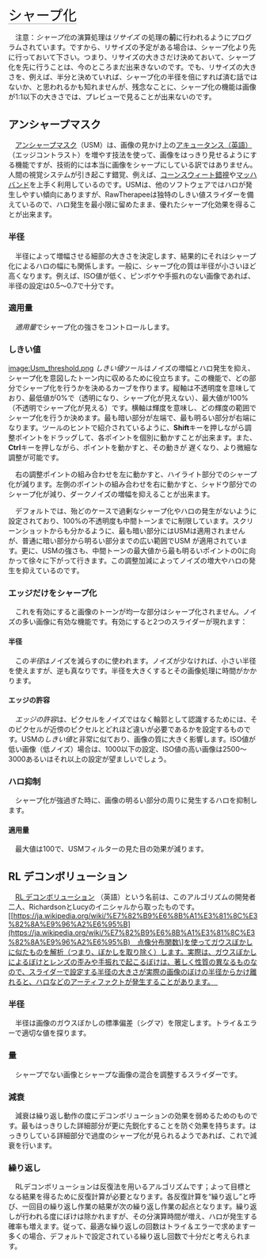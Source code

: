 <span style="color: #000000; background: none; overflow: hidden; page-break-after: avoid; font-size: 2.0em; font-family: Georgia,Times,serif; margin-top: 1em; margin-bottom: 0.25em; line-height: 1.3; padding: 0; border-bottom: 1px solid #AAAAAA;">シャープ化
</span>

　注意：*シャープ化*の演算処理は*リサイズ*
の処理の**前**に行われるようにプログラムされています。ですから、リサイズの予定がある場合は、シャープ化より先に行っておいて下さい。つまり、リサイズの大きさだけ決めておいて、シャープ化を先に行うことは、今のところまだ出来きないのです。でも、リサイズの大きさを、例えば、半分と決めていれば、シャープ化の半径を倍にすれば済む話ではないか、と思われるかも知れませんが、残念なことに、シャープ化の機能は画像が1:1以下の大きさでは、プレビューで見ることが出来ないのです。

## アンシャープマスク

　[アンシャープマスク](https://en.wikipedia.org/wiki/Unsharp_mask)（USM）は、画像の見かけ上の[アキュータンス（英語）](https://en.wikipedia.org/wiki/Acutance)（エッジコントラスト）を増やす技法を使って、画像をはっきり見せるようにする機能ですが、技術的には本当に画像をシャープにしている訳ではありません。人間の視覚システムが引き起こす錯覚、例えば、[コーンスウィート錯視](https://ja.wikipedia.org/wiki/%E3%82%AF%E3%83%AC%E3%82%A4%E3%82%AF%E3%83%BB%E3%82%AA%E3%83%96%E3%83%A9%E3%82%A4%E3%82%A8%E3%83%B3%E3%83%BB%E3%82%B3%E3%83%BC%E3%83%B3%E3%82%B9%E3%82%A6%E3%82%A3%E3%83%BC%E3%83%88%E9%8C%AF%E8%A6%96)や[マッハバンド](https://ja.wikipedia.org/wiki/%E3%83%9E%E3%83%83%E3%83%8F%E3%83%90%E3%83%B3%E3%83%89)を上手く利用しているのです。USMは、他のソフトウェアではハロが発生しやすい傾向にありますが、RawTherapeeは独特のしきい値スライダーを備えているので、ハロ発生を最小限に留めたまま、優れたシャープ化効果を得ることが出来ます。

### 半径

　半径によって増幅させる細部の大きさを決定します、結果的にそれはシャープ化によるハロの幅にも関係します。一般に、シャープ化の質は半径が小さいほど高くなります。例えば、ISO値が低く、ピンボケや手振れのない画像であれば、半径の設定は0.5～0.7で十分です。

### 適用量

　*適用量*でシャープ化の強さをコントロールします。

### しきい値

[image:Usm_threshold.png](image:Usm_threshold.png "wikilink")
*しきい値*ツールはノイズの増幅とハロ発生を抑え、シャープ化を意図したトーン内に収めるために役立ちます。この機能で、どの部分でシャープ化を行うかを決めるカーブを作ります。縦軸は不透明度を意味しており、最低値が0%で（透明になり、シャープ化が見えない）、最大値が100%（不透明でシャープ化が見える）です。横軸は輝度を意味し、どの輝度の範囲でシャープ化を行うか決めます。最も暗い部分が左端で、最も明るい部分が右端になります。ツールのヒントで紹介されているように、**Shift**キーを押しながら調整ポイントをドラッグして、各ポイントを個別に動かすことが出来ます。また、**Ctrl**キーを押しながら、ポイントを動かすと、その動きが
遅くなり、より微細な調整が可能です。

　右の調整ポイントの組み合わせを左に動かすと、ハイライト部分でのシャープ化が減ります。左側のポイントの組み合わせを右に動かすと、シャドウ部分でのシャープ化が減り、ダークノイズの増幅を抑えることが出来ます。

　デフォルトでは、殆どのケースで過剰なシャープ化やハロの発生がないように設定されており、100%の不透明度も中間トーンまでに制限しています。スクリーンショットからも分かるように、最も暗い部分にはUSMは適用されませんが、普通に暗い部分から明るい部分までの広い範囲でUSM
が適用されています。更に、USMの強さも、中間トーンの最大値から最も明るいポイントの0に向かって徐々に下がって行きます。この調整加減によってノイズの増大やハロの発生を抑えているのです。

### エッジだけをシャープ化

　これを有効にすると画像のトーンが均一な部分はシャープ化されません。ノイズの多い画像に有効な機能です。有効にすると2つのスライダーが現れます：

#### 半径

　この*半径*はノイズを減らすのに使われます。ノイズが少なければ、小さい半径を使えますが、逆も真なりです。半径を大きくするとその画像処理に時間がかかります。

#### エッジの許容

　*エッジの許容*は、ピクセルをノイズではなく輪郭として認識するためには、そのピクセルが近傍のピクセルとどれほど違いが必要であるかを設定するものです。USMの*しきい値*と非常に似ており、画像の質に大きく影響します。ISO値が低い画像（低ノイズ）場合は、1000以下の設定、ISO値の高い画像は2500～3000あるいはそれ以上の設定が望ましいでしょう。

### ハロ抑制

　シャープ化が強過ぎた時に、画像の明るい部分の周りに発生するハロを抑制します。

#### 適用量

　最大値は100で、USMフィルターの見た目の効果が減ります。

## RL デコンボリューション

　[RL
デコンボリューション](https://en.wikipedia.org/wiki/Richardson%E2%80%93Lucy_deconvolution)
（英語）という名前は、このアルゴリズムの開発者二人、RichardsonとLucyのイニシャルから取ったものです。\[[https://ja.wikipedia.org/wiki/%E7%82%B9%E6%8B%A1%E3%81%8C%E3%82%8A%E9%96%A2%E6%95%B](https://ja.wikipedia.org/wiki/%E7%82%B9%E6%8B%A1%E3%81%8C%E3%82%8A%E9%96%A2%E6%95%B)　点像分布関数\]を使ってガウスぼかしに似たものを解析（つまり、ぼかしを取り除く）します。実際は、ガウスぼかしによるぼけとレンズの歪みや手振れで起こるぼけは、著しく性質の異なるものなので、スライダーで設定する半径の大きさが実際の画像のぼけの半径からかけ離れると、ハロなどのアーティファクトが発生することがあります。　

### 半径

　半径は画像のガウスぼかしの標準偏差（シグマ）を限定します。トライ＆エラーで適切な値を探ります。

### 量

　シャープでない画像とシャープな画像の混合を調整するスライダーです。

### 減衰

　減衰は繰り返し動作の度にデコンボリューションの効果を弱めるためのものです。最もはっきりした詳細部分が更に先鋭化することを防ぐ効果を持ちます。はっきりしている詳細部分で過度のシャープ化が見られるようであれば、これで減衰を行います。

### 繰り返し

　RLデコンボリューションは反復法を用いるアルゴリズムです；よって目標となる結果を得るために反復計算が必要となります。各反復計算を“繰り返し”と呼び、一回目の繰り返し作業の結果が次の繰り返し作業の起点となります。繰り返しが行われる度にぼけは除かれますが、その分演算時間が増え、ハロが発生する確率も増えます。従って、最適な繰り返しの回数はトライ＆エラーで求めますー多くの場合、デフォルトで設定されている繰り返し回数で十分だと考えられます。